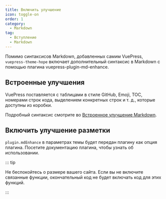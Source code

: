 ```yaml
---
title: Включить улучшение
icon: toggle-on
order: 1
category:
  - Markdown
tag:
  - Вступление
  - Markdown
---
```


Помимо синтаксисов Markdown, добавленных самим VuePress, `vuepress-theme-hope` включает дополнительный синтаксис в Markdown с помощью плагина <ProjectLink name="md-enhance">vuepress-plugin-md-enhance</ProjectLink>.

<!-- more -->

## Встроенные улучшения

VuePress поставляется с таблицами в стиле GitHub, Emoji, TOC, номерами строк кода, выделением конкретных строк и т. д., которые доступны из коробки.

Подробный синтаксис смотрите во [Встроенное улучшение Markdown](../../cookbook/vuepress/markdown.md).

## Включить улучшение разметки

`plugin.mdEnhance` в параметрах темы будет передан плагину как опция плагина. Посетите <ProjectLink name="md-enhance">документацию плагина</ProjectLink>, чтобы узнать об использовании.

::: tip

Не беспокойтесь о размере вашего сайта. Если вы не включите связанные функции, окончательный код не будет включать код для этих функций.

:::
